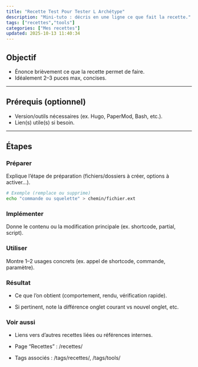 ```yaml
---
title: "Recette Test Pour Tester L Archétype"
description: "Mini-tuto : décris en une ligne ce que fait la recette."
tags: ["recettes","tools"]
categories: ["Mes recettes"]
updated: 2025-10-13 11:40:34
---
```


## Objectif
- Énonce brièvement ce que la recette permet de faire.
- Idéalement 2–3 puces max, concises.

---

## Prérequis (optionnel)
- Version/outils nécessaires (ex. Hugo, PaperMod, Bash, etc.).
- Lien(s) utile(s) si besoin.

---

## Étapes

### Préparer
Explique l’étape de préparation (fichiers/dossiers à créer, options à activer…).

```bash
# Exemple (remplace ou supprime)
echo "commande ou squelette" > chemin/fichier.ext
```

### Implémenter
Donne le contenu ou la modification principale (ex. shortcode, partial, script).

### Utiliser
Montre 1–2 usages concrets (ex. appel de shortcode, commande, paramètre).

### Résultat

- Ce que l’on obtient (comportement, rendu, vérification rapide).

- Si pertinent, note la différence onglet courant vs nouvel onglet, etc.

### Voir aussi

- Liens vers d’autres recettes liées ou références internes.

- Page “Recettes” : /recettes/

- Tags associés : /tags/recettes/, /tags/tools/
